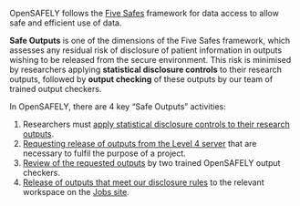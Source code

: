 OpenSAFELY follows the [Five Safes](../five-safes.md) framework for data access to allow safe and efficient use of data.

**Safe Outputs** is one of the dimensions of the Five Safes framework, which assesses any residual risk of disclosure of patient information in outputs wishing to be released from the secure environment. This risk is minimised by researchers applying **statistical disclosure controls** to their research outputs, followed by **output checking** of these outputs by our team of trained output checkers.

In OpenSAFELY, there are 4 key “Safe Outputs” activities:

1.  Researchers must [apply statistical disclosure controls to their research outputs](sdc.md).
2.  [Requesting release of outputs from the Level 4 server](requesting-file-release.md) that are necessary to fulfil the purpose of a project.
3.  [Review of the requested outputs](output-checking.md) by two trained OpenSAFELY output checkers.
4.  [Release of outputs that meet our disclosure rules](releasing-files.md) to the relevant workspace on the [Jobs site](../jobs-site.md).
